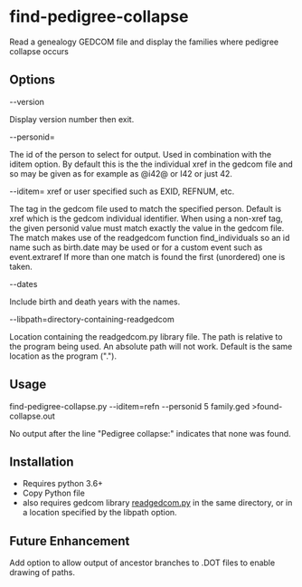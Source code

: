 # find-pedigree-collapse
Read a genealogy GEDCOM file and display the families where pedigree collapse occurs

## Options ##

--version

Display version number then exit.

--personid= <id value>
  
The id of the person to select for output. Used in combination with the iditem option.
By default this is the the individual xref in the gedcom file and so may be given as for example
as @i42@ or I42 or just 42.

--iditem=  xref or user specified such as EXID, REFNUM, etc.
  
The tag in the gedcom file used to match the specified person. Default is xref which is the gedcom individual identifier.
  When using a non-xref tag, the given personid value must match exactly the value in the gedcom file. The match makes
  use of the readgedcom function find_individuals so an id name such as birth.date may be used or for a custom event such as
  event.extraref If more than one match is found the first (unordered) one is taken.
  
--dates
  
Include birth and death years with the names.
  
--libpath=directory-containing-readgedcom

Location containing the readgedcom.py library file. The path is relative to the program being used. An absolute path will not work. Default is the same location as the program (".").

## Usage ##

find-pedigree-collapse.py --iditem=refn --personid 5 family.ged >found-collapse.out

No output after the line "Pedigree collapse:" indicates that none was found.

## Installation ##

- Requires python 3.6+
- Copy Python file
- also requires gedcom library [readgedcom.py](https://github.com/johnandrea/readgedcom) in the same directory, or in a location specified by the libpath option.

## Future Enhancement ##

Add option to allow output of ancestor branches to .DOT files to enable drawing of paths.
